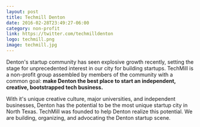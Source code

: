 ```yaml
---
layout: post
title: Techmill Denton
date: 2016-02-28T23:49:27-06:00
category: non-profit
link: https://twitter.com/techmilldenton
logo: techmill.png
image: techmill.jpg
---
```

Denton's startup community has seen explosive growth recently, setting the stage for unprecedented interest in our city for building startups. TechMill is a non-profit group assembled by members of the community with a common goal: **make Denton the best place to start an independent, creative, bootstrapped tech business.**

With it's unique creative culture, major universities, and independent businesses, Denton has the potential to be the most unique startup city in North Texas. TechMill was founded to help Denton realize this potential. We are building, organizing, and advocating the Denton startup scene.